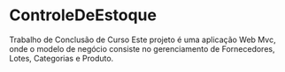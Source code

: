 # ControleDeEstoque
Trabalho de Conclusão de Curso
Este projeto é uma aplicação Web Mvc, onde o modelo de negócio consiste no gerenciamento de Fornecedores, Lotes, Categorias e Produto.
